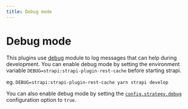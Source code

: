 ```yaml
---
title: Debug mode
---
```


# Debug mode

This plugins use [debug](https://www.npmjs.com/package/debug) module to log messages that can help during development.
You can enable debug mode by setting the environment variable `DEBUG=strapi:strapi-plugin-rest-cache` before starting strapi.

eg. `DEBUG=strapi:strapi-plugin-rest-cache yarn strapi develop`

You can also enable debug mode by setting the [`config.strategy.debug`](./index.md#debug) configuration option to `true`.

